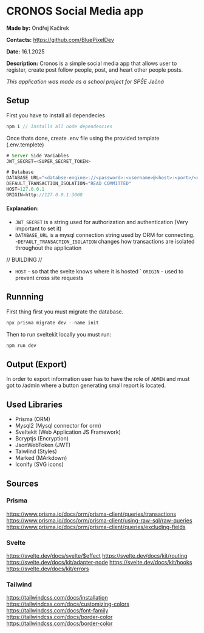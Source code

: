 # CRONOS Social Media app
**Made by:** Ondřej Kačírek

**Contacts:** https://github.com/BluePixelDev

**Date:** 16.1.2025

**Description:**
Cronos is a simple social media app that allows user to register, create post follow people, post, and heart other people posts.

*This application was made as a school project for SPŠE Ječná* 

## Setup
First you have to install all dependecies
```js
npm i // Installs all node dependencies
```
Once thats done, create .env file using the provided template (.env.templete)

```js
# Server Side Variables
JWT_SECRET=<SUPER_SECRET_TOKEN>

# Database
DATABASE_URL="<databse-engine>://<password>:<username>@<host>:<port>/<database>"
DEFAULT_TRANSACTION_ISOLATION="READ COMMITTED"
HOST=127.0.0.1
ORIGIN=http://127.0.0.1:3000

```
#### Explanation:
- ``JWT_SECRET`` is a string used for authorization and authentication (Very important to set it)
- ``DATABASE_URL`` is a mysql connection string used by ORM for connecting.
-``DEFAULT_TRANSACTION_ISOLATION`` changes how transactions are isolated throughout the application

// BUILDING //
- ``HOST`` - so that the svelte knows where it is hosted
` ``ORIGIN`` - used to prevent cross site requests

## Runnning
First thing first you must migrate the database.
```js
npx prisma migrate dev --name init
```
Then to run sveltekit locally you must run:
```js
npm run dev
```

## Output (Export)
In order to export information user has to have the role of ``ADMIN`` and must got to /admin where a button generating small report is located.

## Used Libraries
- Prisma (ORM)
- Mysql2 (Mysql connector for orm)
- Sveltekit (Web Application JS Framework)
- Bcryptjs (Encryption)
- JsonWebToken (JWT)
- Taiwlind (Styles)
- Marked (MArkdown)
- Iconify (SVG icons)

## Sources

### Prisma
https://www.prisma.io/docs/orm/prisma-client/queries/transactions
https://www.prisma.io/docs/orm/prisma-client/using-raw-sql/raw-queries
https://www.prisma.io/docs/orm/prisma-client/queries/excluding-fields

### Svelte
https://svelte.dev/docs/svelte/$effect
https://svelte.dev/docs/kit/routing
https://svelte.dev/docs/kit/adapter-node
https://svelte.dev/docs/kit/hooks
https://svelte.dev/docs/kit/errors

### Tailwind
https://tailwindcss.com/docs/installation
https://tailwindcss.com/docs/customizing-colors
https://tailwindcss.com/docs/font-family
https://tailwindcss.com/docs/border-color
https://tailwindcss.com/docs/border-color